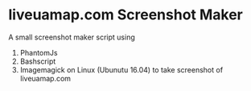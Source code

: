 # liveuamap.com Screenshot Maker 
A small screenshot maker script using 
1. PhantomJs 
2. Bashscript
3. Imagemagick
on Linux (Ubunutu 16.04) to take screenshot of liveuamap.com
